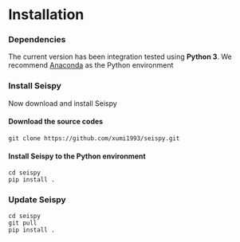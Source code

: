 
# Installation

### Dependencies

The current version has been integration tested using **Python 3**. We recommend [Anaconda](https://www.anaconda.com/) as the Python environment

### Install Seispy

Now download and install Seispy

#### Download the source codes

```
git clone https://github.com/xumi1993/seispy.git
```

#### Install Seispy to the Python environment

```
cd seispy
pip install .
```

### Update Seispy

```
cd seispy
git pull
pip install .
```